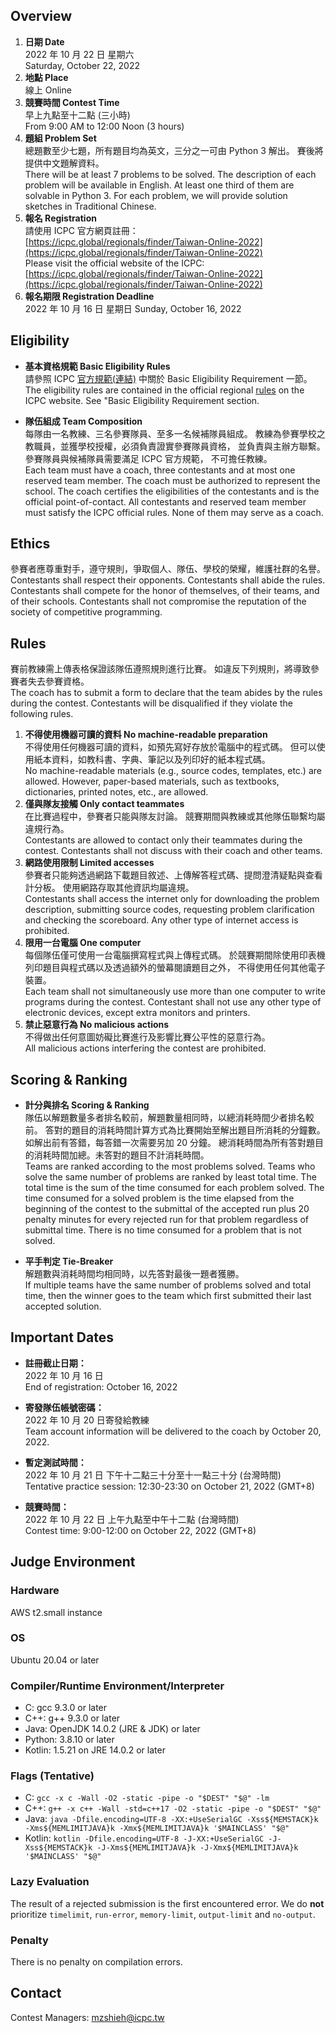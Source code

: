 ## Overview

1. **日期 Date** <br>
   2022 年 10 月 22 日 星期六 <br>
   Saturday, October 22, 2022
2. **地點 Place** <br>
   線上
   Online
3. **競賽時間 Contest Time** <br>
   早上九點至十二點 (三小時) <br>
   From 9:00 AM to 12:00 Noon (3 hours)
4. **題組 Problem Set** <br>
   總題數至少七題，所有題目均為英文，三分之一可由 Python 3 解出。
   賽後將提供中文題解資料。<br>
   There will be at least 7 problems to be solved. 
   The description of each problem will be available in English. 
   At least one third of them are solvable in Python 3. 
   For each problem, we will provide solution sketches in Traditional Chinese.
5. **報名 Registration** <br>
   請使用 ICPC 官方網頁註冊：<br>
   [https://icpc.global/regionals/finder/Taiwan-Online-2022](https://icpc.global/regionals/finder/Taiwan-Online-2022)
   <br>
   Please visit the official website of the ICPC:<br>
   [https://icpc.global/regionals/finder/Taiwan-Online-2022](https://icpc.global/regionals/finder/Taiwan-Online-2022)
6. **報名期限 Registration Deadline**<br>
   2022 年 10 月 16 日 星期日
   Sunday, October 16, 2022

## Eligibility

+ **基本資格規範 Basic Eligibility Rules** <br>
  請參照 ICPC [官方規範(連結)](https://icpc.global/regionals/rules) 中關於 Basic Eligibility Requirement 一節。<br>
  The eligibility rules are contained in the official regional 
  [rules](https://icpc.global/regionals/rules) on the ICPC website. See "Basic Eligibility Requirement section. 

+ **隊伍組成 Team Composition** <br>
每隊由一名教練、三名參賽隊員、至多一名候補隊員組成。
教練為參賽學校之教職員，並獲學校授權，必須負責證實參賽隊員資格，
並負責與主辦方聯繫。參賽隊員與候補隊員需要滿足 ICPC 官方規範，
不可擔任教練。<br>
Each team must have a coach, three contestants and at most one reserved 
team member. The coach must be authorized to represent the school. 
The coach certifies the eligibilities of the contestants and 
is the official point-of-contact. All contestants and reserved team 
member must satisfy the ICPC official rules. None of them may serve as a coach.

## Ethics

參賽者應尊重對手，遵守規則，爭取個人、隊伍、學校的榮耀，維護社群的名譽。<br>
Contestants shall respect their opponents. Contestants shall abide the rules. 
Contestants shall compete for the honor of themselves, of their teams, 
and of their schools. Contestants shall not compromise the reputation of 
the society of competitive programming.

## Rules

賽前教練需上傳表格保證該隊伍遵照規則進行比賽。
如違反下列規則，將導致參賽者失去參賽資格。<br>
The coach has to submit a form to declare that the team abides by the rules 
during the contest. Contestants will be disqualified if they violate the 
following rules.

1. **不得使用機器可讀的資料 No machine-readable preparation**<br>
不得使用任何機器可讀的資料，如預先寫好存放於電腦中的程式碼。
但可以使用紙本資料，如教科書、字典、筆記以及列印好的紙本程式碼。<br>
No machine-readable materials (e.g., source codes, templates, etc.) 
are allowed. However, paper-based materials, such as textbooks, 
dictionaries, printed notes, etc., are allowed.
2. **僅與隊友接觸 Only contact teammates**<br>
在比賽過程中，參賽者只能與隊友討論。
競賽期間與教練或其他隊伍聯繫均屬違規行為。<br>
Contestants are allowed to contact only their teammates during the contest. 
Contestants shall not discuss with their coach and other teams.
3. **網路使用限制 Limited accesses**<br>
參賽者只能夠透過網路下載題目敘述、上傳解答程式碼、提問澄清疑點與查看計分板。
使用網路存取其他資訊均屬違規。<br>
Contestants shall access the internet only for downloading the problem 
description, submitting source codes, requesting problem clarification 
and checking the scoreboard. Any other type of internet access is prohibited.
4. **限用一台電腦 One computer**<br>
每個隊伍僅可使用一台電腦撰寫程式與上傳程式碼。
於競賽期間除使用印表機列印題目與程式碼以及透過額外的螢幕閱讀題目之外，
不得使用任何其他電子裝置。<br>
Each team shall not simultaneously use more than one computer to write programs 
during the contest. Contestant shall not use any other type of electronic 
devices, except extra monitors and printers.
5. **禁止惡意行為 No malicious actions**<br>
不得做出任何意圖妨礙比賽進行及影響比賽公平性的惡意行為。<br>
All malicious actions interfering the contest are prohibited.

## Scoring & Ranking

+ **計分與排名 Scoring & Ranking** <br>
隊伍以解題數量多者排名較前，解題數量相同時，以總消耗時間少者排名較前。
答對的題目的消耗時間計算方式為比賽開始至解出題目所消耗的分鐘數。
如解出前有答錯，每答錯一次需要另加 20 分鐘。
總消耗時間為所有答對題目的消耗時間加總。未答對的題目不計消耗時間。<br>
Teams are ranked according to the most problems solved. 
Teams who solve the same number of problems are ranked by least total time. 
The total time is the sum of the time consumed for each problem solved. 
The time consumed for a solved problem is the time elapsed from the beginning 
of the contest to the submittal of the accepted run plus 20 penalty minutes 
for every rejected run for that problem regardless of submittal time. 
There is no time consumed for a problem that is not solved.

+ **平手判定 Tie-Breaker**<br>
解題數與消耗時間均相同時，以先答對最後一題者獲勝。<br>
If multiple teams have the same number of problems solved and total time, 
then the winner goes to the team which first submitted their last accepted 
solution.

## Important Dates

+ **註冊截止日期：**<br>
2022 年 10 月 16 日<br>
End of registration: October 16, 2022
+ **寄發隊伍帳號密碼：**<br>
2022 年 10 月 20 日寄發給教練<br>
Team account information will be delivered to the coach by October 20, 2022.

+ **暫定測試時間：**<br>
2022 年 10 月 21 日 下午十二點三十分至十一點三十分 (台灣時間)<br>
Tentative practice session: 12:30-23:30 on October 21, 2022 (GMT+8)<br>

+ **競賽時間：**<br>
2022 年 10 月 22 日 上午九點至中午十二點 (台灣時間)<br>
Contest time: 9:00-12:00 on October 22, 2022 (GMT+8)

## Judge Environment

### Hardware
AWS t2.small instance

### OS
Ubuntu 20.04 or later

### Compiler/Runtime Environment/Interpreter
+ C: gcc 9.3.0 or later
+ C++: g++ 9.3.0 or later
+ Java: OpenJDK 14.0.2 (JRE & JDK) or later
+ Python: 3.8.10 or later
+ Kotlin: 1.5.21 on JRE 14.0.2 or later

### Flags (Tentative)
+ C: `gcc -x c -Wall -O2 -static -pipe -o "$DEST" "$@" -lm`
+ C++: `g++ -x c++ -Wall -std=c++17 -O2 -static -pipe -o "$DEST" "$@"`
+ Java: `java -Dfile.encoding=UTF-8 -XX:+UseSerialGC -Xss${MEMSTACK}k -Xms${MEMLIMITJAVA}k -Xmx${MEMLIMITJAVA}k '$MAINCLASS' "$@"`
+ Kotlin: `kotlin -Dfile.encoding=UTF-8 -J-XX:+UseSerialGC -J-Xss${MEMSTACK}k -J-Xms${MEMLIMITJAVA}k -J-Xmx${MEMLIMITJAVA}k '$MAINCLASS' "$@"`

### Lazy Evaluation

The result of a rejected submission is the first encountered error. We do **not** prioritize `timelimit`, `run-error`, `memory-limit`, `output-limit` and `no-output`. 

### Penalty

There is no penalty on compilation errors.

## Contact
Contest Managers: mzshieh@icpc.tw
